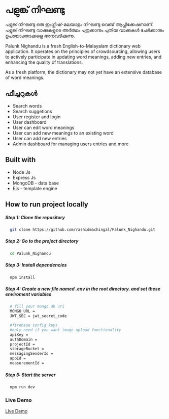 # പളുങ്ക് നിഘണ്ടു
പളുങ്ക് നിഘണ്ടു ഒരു ഇംഗ്ലീഷ്-മലയാളം നിഘണ്ടു വെബ് ആപ്ലിക്കേഷനാണ്. പളുങ്ക് നിഘണ്ടു വാക്കുകളുടെ അർത്ഥം പുതുക്കാനും പുതിയ വാക്കുകൾ ചേർക്കാനും ഉപയോക്താക്കളെ അനുവദിക്കുന്നു.

Palunk Nighandu is a fresh English-to-Malayalam dictionary web application. It operates on the principles of crowdsourcing, allowing users to actively participate in updating word meanings, adding new entries, and enhancing the quality of translations.

As a fresh platform, the dictionary may not yet have an extensive database of word meanings.

## ഫീച്ചറുകൾ
- Search words
- Search suggetions
- User register and login
- User dashboard
- User can edit word meanings
- User can add new meanings to an existing word
- User can add new entries
- Admin dashboard for managing users entries and more

## Built with
- Node Js
- Express Js
- MongoDB - data base
- Ejs - template engine

## How to run project locally

##### Step 1: Clone the repository
```bash
  git clone https://github.com/rashidmachingal/Palunk_Nighandu.git
```
##### Step 2: Go to the project directory

```bash
  cd Palunk_Nighandu
```

##### Step 3: Install dependencies

```bash
  npm install
```

##### Step 4: Create a new file named .env in the root directory. and set these enviroment variables

```bash
  # fill your mongo db uri
  MONGO_URL = 
  JWT_SEC = jwt_secret_code

  #firebase config keys 
  #only need if you want image upload functionality
  apiKey = 
  authDomain = 
  projectId = 
  storageBucket = 
  messagingSenderId = 
  appId = 
  measurementId =
```

##### Step 5: Start the server

```bash
  npm run dev
```


### Live Demo
<a href="https://lonely-sweatpants-ant.cyclic.app/">Live Demo</a>

